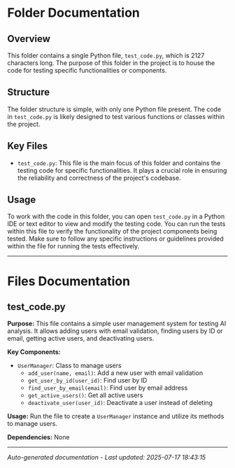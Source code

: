 # Folder Documentation

## Overview
This folder contains a single Python file, `test_code.py`, which is 2127 characters long. The purpose of this folder in the project is to house the code for testing specific functionalities or components.

## Structure
The folder structure is simple, with only one Python file present. The code in `test_code.py` is likely designed to test various functions or classes within the project.

## Key Files
- `test_code.py`: This file is the main focus of this folder and contains the testing code for specific functionalities. It plays a crucial role in ensuring the reliability and correctness of the project's codebase.

## Usage
To work with the code in this folder, you can open `test_code.py` in a Python IDE or text editor to view and modify the testing code. You can run the tests within this file to verify the functionality of the project components being tested. Make sure to follow any specific instructions or guidelines provided within the file for running the tests effectively.

---

# Files Documentation

## test_code.py

**Purpose:** This file contains a simple user management system for testing AI analysis. It allows adding users with email validation, finding users by ID or email, getting active users, and deactivating users.

**Key Components:**
- `UserManager`: Class to manage users
  - `add_user(name, email)`: Add a new user with email validation
  - `get_user_by_id(user_id)`: Find user by ID
  - `find_user_by_email(email)`: Find user by email address
  - `get_active_users()`: Get all active users
  - `deactivate_user(user_id)`: Deactivate a user instead of deleting

**Usage:** Run the file to create a `UserManager` instance and utilize its methods to manage users.

**Dependencies:** None

---
*Auto-generated documentation - Last updated: 2025-07-17 18:43:15*
